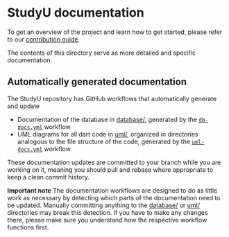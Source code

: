 # StudyU documentation

To get an overview of the project and learn how to get started, please refer to
our [contribution guide](../CONTRIBUTING.md).

The contents of this directory serve as more detailed and specific
documentation.

## Automatically generated documentation

The StudyU repository has GitHub workflows that automatically generate and
update

- Documentation of the database in [database/](database), generated by the
  [`db-docs.yml`](../.github/workflows/db-docs.yml) workflow
- UML diagrams for all dart code in [uml/](uml), organized in directories
  analogous to the file structure of the code, generated by the
  [`uml-docs.yml`](../.github/workflow/uml-docs.yml) workflow

These documentation updates are committed to your branch while you are working
on it, meaning you should pull and rebase where appropriate to keep a clean
commit history.

**Important note** The documentation workflows are designed to do as little work
as necessary by detecting which parts of the documentation need to be updated.
Manually committing anything to the [database/](database) or [uml/](uml)
directories may break this detection. If you have to make any changes there,
please make sure you understand how the respective workflow functions first.
